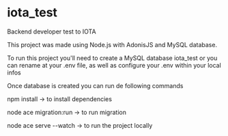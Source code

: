 # iota_test

Backend developer test to IOTA 

This project was made using Node.js with AdonisJS and MySQL database.

To run this project you'll need to create a MySQL database iota_test or you can rename at your .env file, as well as configure your .env within your local infos

Once database is created you can run de following commands

npm install -> to install dependencies

node ace migration:run -> to run migration

node ace serve --watch -> to run the project locally

